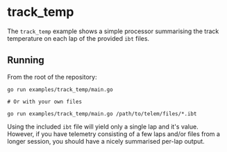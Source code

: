 # track_temp

The `track_temp` example shows a simple processor summarising the track temperature on each lap of the provided `ibt` files.

## Running

From the root of the repository:

```shell
go run examples/track_temp/main.go

# Or with your own files

go run examples/track_temp/main.go /path/to/telem/files/*.ibt
```

Using the included `ibt` file will yield only a single lap and it's value. However, if you have telemetry consisting of a few laps and/or files from a longer session, you should have a nicely summarised per-lap output.